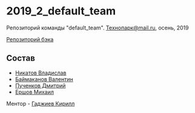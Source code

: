 # 2019_2_default_team
Репозиторий команды "default_team". Технопарк@mail.ru, осень, 2019

[Репозиторий бэка](https://github.com/go-park-mail-ru/2019_2_default_team/)

## Состав
- [Никатов Владислав](https://github.com/nikatov)
- [Баймаканов Валентин](https://github.com/ionnia)
- [Пученков Дмитрий](https://github.com/InNomineMortis)
- [Ершов Михаил](https://github.com/maershov)

Ментор - [Гаджиев Кирилл](https://github.com/kirBMSTU)

